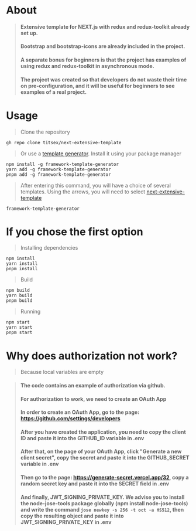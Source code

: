 # About
> #### Extensive template for NEXT.js with redux and redux-toolkit already set up.
> #### Bootstrap and bootstrap-icons are already included in the project.
> #### A separate bonus for beginners is that the project has examples of using redux and redux-toolkit in asynchronous mode.
> #### The project was created so that developers do not waste their time on pre-configuration, and it will be useful for beginners to see examples of a real project.

# Usage

> Clone the repository

```
gh repo clone titsex/next-extensive-template
```

> Or use a [template generator](https://www.npmjs.com/package/framework-template-generator). Install it using your package manager

```
npm install -g framework-template-generator
yarn add -g framework-template-generator
pnpm add -g framework-template-generator
```

> After entering this command, you will have a choice of several templates. Using the arrows, you will need to select [next-extensive-template](https://github.com/titsex/next-extensive-template)

```
framework-template-generator
```

# If you chose the first option

> Installing dependencies

```
npm install
yarn install
pnpm install
```

> Build

```
npm build
yarn build
pnpm build
```

> Running

```
npm start
yarn start
pnpm start
```

# Why does authorization not work?
> Because local variables are empty

> #### The code contains an example of authorization via github.
> #### For authorization to work, we need to create an OAuth App
> #### In order to create an OAuth App, go to the page: https://github.com/settings/developers
> #### After you have created the application, you need to copy the client ID and paste it into the GITHUB_ID variable in .env
> #### After that, on the page of your OAuth App, click "Generate a new client secret", copy the secret and paste it into the GITHUB_SECRET variable in .env
> #### Then go to the page: https://generate-secret.vercel.app/32, copy a random secret key and paste it into the SECRET field in .env
> #### And finally, JWT_SIGNING_PRIVATE_KEY. We advise you to install the node-jose-tools package globally (npm install node-jose-tools) and write the command ```jose newkey -s 256 -t oct -a HS512```, then copy the resulting object and paste it into JWT_SIGNING_PRIVATE_KEY in .env
